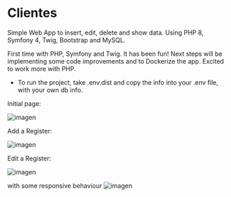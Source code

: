 # Clientes
Simple Web App to insert, edit, delete and show data. Using PHP 8, Symfony 4, Twig, Bootstrap and MySQL. 

First time with PHP, Symfony and Twig. It has been fun! 
Next steps will be implementing some code improvements and to Dockerize the app. 
Excited to work more with PHP. 


 - To run the project, take .env.dist and copy the info into your .env file, with your own db info. 


Initial page: 

![imagen](https://github.com/JoneJoana/Clientes/assets/99611541/9a23697c-1f60-4f87-aec8-6e65e5c8dbc0)


Add a Register:

![imagen](https://github.com/JoneJoana/Clientes/assets/99611541/c08363f1-bef7-476f-85ba-751d61f0bcd5)


Edit a Register:

![imagen](https://github.com/JoneJoana/Clientes/assets/99611541/1ad23983-1feb-4129-abf2-35c9783c491b)



with some responsive behaviour
![imagen](https://github.com/JoneJoana/Clientes/assets/99611541/29aa18f8-de6f-4eb0-a31c-b539af64a5a3)

